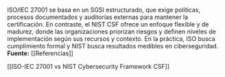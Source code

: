 ISO/IEC 27001 se basa en un SGSI estructurado, que exige políticas, procesos documentados y auditorías externas para mantener la certificación. En contraste, el NIST CSF ofrece un enfoque flexible y de madurez, donde las organizaciones priorizan riesgos y definen niveles de implementación según sus recursos y contexto. En la práctica, ISO busca cumplimiento formal y NIST busca resultados medibles en ciberseguridad.  
**Fuente:** [[Referencias]]

[[ISO-IEC 27001 vs NIST Cybersecurity Framework CSF]]
